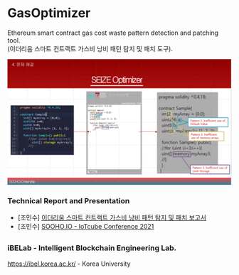 # GasOptimizer
Ethereum smart contract gas cost waste pattern detection and patching tool. <br>
(이더리움 스마트 컨트랙트 가스비 낭비 패턴 탐지 및 패치 도구).


![SEIZE_OPTIMIZER](https://github.com/ibelab-ku/GasOptimizer/blob/main/assets/SEIZE_Optimizer.png)

### Technical Report and Presentation

- [조민수] [이더리움 스마트 컨트랙트 가스비 낭비 패턴 탐지 및 패치 보고서](https://drive.google.com/file/d/1MIcphTjUA7dwkPa9E10Hs5lPpsP7eNwX/view)
- [조민수] [SOOHO.IO - IoTcube Conference 2021](https://drive.google.com/file/d/1d_XZ3M20ua-QvljufmVN9GVO6XjlQb_8/view)

##
### iBELab - Intelligent Blockchain Engineering Lab.
https://ibel.korea.ac.kr/ - Korea University

